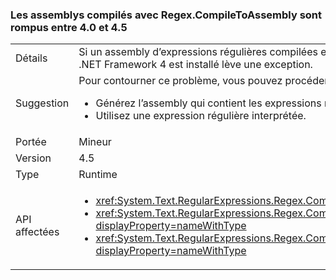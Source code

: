 ### <a name="assemblies-compiled-with-regexcompiletoassembly-breaks-between-40-and-45"></a>Les assemblys compilés avec Regex.CompileToAssembly sont rompus entre 4.0 et 4.5

|   |   |
|---|---|
|Détails|Si un assembly d’expressions régulières compilées est généré avec .NET Framework 4.5 mais qu’il cible .NET Framework 4, toute tentative d’utiliser l’une des expressions régulières dans cet assembly sur un système sur lequel .NET Framework 4 est installé lève une exception.|
|Suggestion|Pour contourner ce problème, vous pouvez procéder de l'une des manières suivantes :<ul><li>Générez l’assembly qui contient les expressions régulières avec .NET Framework 4.</li><li>Utilisez une expression régulière interprétée.</li></ul>|
|Portée|Mineur|
|Version|4.5|
|Type|Runtime|
|API affectées|<ul><li><xref:System.Text.RegularExpressions.Regex.CompileToAssembly(System.Text.RegularExpressions.RegexCompilationInfo[],System.Reflection.AssemblyName)?displayProperty=nameWithType></li><li><xref:System.Text.RegularExpressions.Regex.CompileToAssembly(System.Text.RegularExpressions.RegexCompilationInfo[],System.Reflection.AssemblyName,System.Reflection.Emit.CustomAttributeBuilder[])?displayProperty=nameWithType></li><li><xref:System.Text.RegularExpressions.Regex.CompileToAssembly(System.Text.RegularExpressions.RegexCompilationInfo[],System.Reflection.AssemblyName,System.Reflection.Emit.CustomAttributeBuilder[],System.String)?displayProperty=nameWithType></li></ul>|

